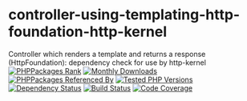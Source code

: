 # controller-using-templating-http-foundation-http-kernel
Controller which renders a template and returns a response (HttpFoundation): dependency check for use by http-kernel
[![PHPPackages Rank](https://phppackages.org/p/symfony-util/controller-using-templating-http-foundation-http-kernel/badge/rank.svg)](https://phppackages.org/p/symfony-util/controller-using-templating-http-foundation-http-kernel)
[![Monthly Downloads](https://poser.pugx.org/symfony-util/controller-using-templating-http-foundation-http-kernel/d/monthly)](https://packagist.org/packages/symfony-util/controller-using-templating-http-foundation-http-kernel)
[![PHPPackages Referenced By](https://phppackages.org/p/symfony-util/controller-using-templating-http-foundation-http-kernel/badge/referenced-by.svg)](https://phppackages.org/p/symfony-util/controller-using-templating-http-foundation-http-kernel)
[![Tested PHP Versions](https://php-eye.com/badge/symfony-util/controller-using-templating-http-foundation-http-kernel/tested.svg)](https://php-eye.com/package/symfony-util/controller-using-templating-http-foundation-http-kernel)
[![Dependency Status](https://www.versioneye.com/php/symfony-util:controller-using-templating-http-foundation-http-kernel/badge)](https://www.versioneye.com/php/symfony-util:controller-using-templating-http-foundation-http-kernel)
[![Build Status](https://travis-ci.org/symfony-util/controller-using-templating-http-foundation-http-kernel.svg?branch=master)](https://travis-ci.org/symfony-util/controller-using-templating-http-foundation-http-kernel)
[![Code Coverage](https://scrutinizer-ci.com/g/symfony-util/controller-using-templating-http-foundation-http-kernel/badges/coverage.png?b=master)](https://scrutinizer-ci.com/g/symfony-util/controller-using-templating-http-foundation-http-kernel/?branch=master)
